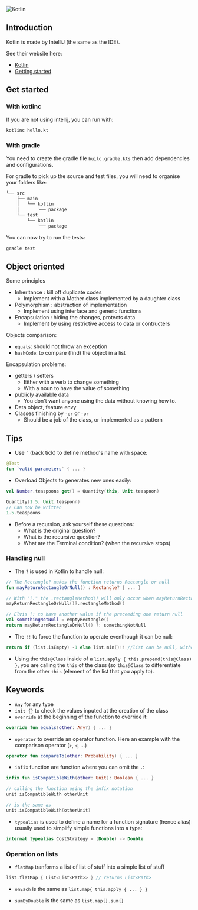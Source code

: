 ![Kotlin](https://upload.wikimedia.org/wikipedia/commons/thumb/7/74/Kotlin-logo.svg/240px-Kotlin-logo.svg.png)

## Introduction
Kotlin is made by IntelliJ (the same as the IDE).

See their website here:
  - [Kotlin](https://kotlinlang.org/)
  - [Getting started](https://kotlinlang.org/docs/tutorials/getting-started.html)

## Get started

### With kotlinc

If you are not using intellij, you can run with:

```bash
kotlinc hello.kt
```

### With gradle

You need to create the gradle file `build.gradle.kts` then add dependencies and configurations.

For gradle to pick up the source and test files, you will need to organise your folders like:

```bash
└── src
    ├── main
    │   └── kotlin
    │       └── package
    └── test
        └── kotlin
            └── package

```

You can now try to run the tests:
```bash
gradle test
```

## Object oriented

Some principles

- Inheritance : kill off duplicate codes 
	- Implement with a Mother class implemented by a daughter class
- Polymorphism : abstraction of implementation
	- Implement using interface and generic functions 
- Encapsulation : hiding the changes, protects data
	- Implement by using restrictive access to data or contructers

Objects comparison:

- `equals`: should not throw an exception 
- `hashCode`: to compare (find) the object in a list

Encapsulation problems:

- getters / setters
	- Either with a verb to change something
	- With a noun to have the value of something	 
- publicly available data
	- You don't want anyone using the data without knowing how to. 
- Data object, feature envy
- Classes finishing by `-er` or `-or`
	- Should be a job of the class, or implemented as a pattern

## Tips

- Use ``` ` ``` (back tick) to define method's name with space:

```kotlin
@Test
fun `valid parameters` { ... }
```

- Overload Objects to generates new ones easily:

```kotlin
val Number.teaspoons get() = Quantity(this, Unit.teaspoon)

Quantity(1.5, Unit.teasponn) 
// Can now be written
1.5.teaspoons
```

- Before a recursion, ask yourself these questions:
	- What is the original question?
	- What is the recursive question?
	- What are the Terminal condition? (when the recursive stops)

### Handling null

- The `?` is used in Kotlin to handle null:

```kotlin
// The Rectangle? makes the function returns Rectangle or null
fun mayReturnRectangleOrNull() : Rectangle? { ... }

// With "?." the .rectangleMethod() will only occur when mayReturnRectangleOrNull() returns a rectangle
mayReturnRectangleOrNull()?.rectangleMethod() 

// Elvis ?: to have another value if the preceeding one return null
val somethingNotNull = emptyRectangle()
return mayReturnRectangleOrNull() ?: somethingNotNull 
```

- The `!!` to force the function to operate eventhough it can be null:

```kotlin
return if (list.isEmpty) -1 else list.min()!! //list can be null, without !! it would complain, but can still return null
```

- Using the `this@Class` inside of a `list.apply { this.prepend(this@Class) }`, you are calling the `this` of the class (so `this@Class` to differentiate from the other `this` (element of the list that you apply to).

## Keywords

- `Any` for any type
- `init {}` to check the values inputed at the creation of the class
- `override` at the beginning of the function to override it:

```kotlin
override fun equals(other: Any?) { ... }
```
- `operator` to override an operator function. Here an example with the comparison operator (`>`, `<`, ...)

```kotlin
operator fun compareTo(other: Probability) { ... }
```
- `infix` function are function where you can omit the `.`:

```kotlin
infix fun isCompatibleWith(other: Unit): Boolean { ... }

// calling the function using the infix notation
unit isCompatibleWith otherUnit

// is the same as
unit.isCompatibleWith(otherUnit)
```

- `typealias` is used to define a name for a function signature (hence alias) usually used to simplify simple functions into a type:
```kotlin
internal typealias CostStrategy = (Double) -> Double
```

### Operation on lists

- `flatMap` tranforms a list of list of stuff into a simple list of stuff
```kotlin
list.flatMap { List<List<Path>> } // returns List<Path>
```

- `onEach` is the same as `list.map{ this.apply { ... } }`

- `sumByDouble` is the same as  `list.map{}.sum{}`